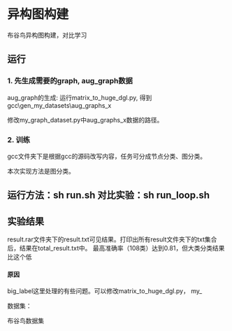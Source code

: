 # 异构图构建
布谷鸟异构图构建，对比学习

## 运行
### 1. 先生成需要的graph, aug_graph数据
aug_graph的生成: 运行matrix_to_huge_dgl.py, 得到gcc\gen_my_datasets\aug_graphs_x

修改my_graph_dataset.py中aug_graphs_x数据的路径。

### 2. 训练
gcc文件夹下是根据gcc的源码改写内容，任务可分成节点分类、图分类。

本次实现方法是图分类。

## 运行方法：sh run.sh 对比实验：sh run_loop.sh

## 实验结果

result.rar文件夹下的result.txt可见结果。打印出所有result文件夹下的txt集合后，结果在total_result.txt中。 最高准确率（108类）达到0.81，但大类分类结果比这个低

#### 原因

big_label这里处理的有些问题。可以修改matrix_to_huge_dgl.py， my_



数据集：

布谷鸟数据集